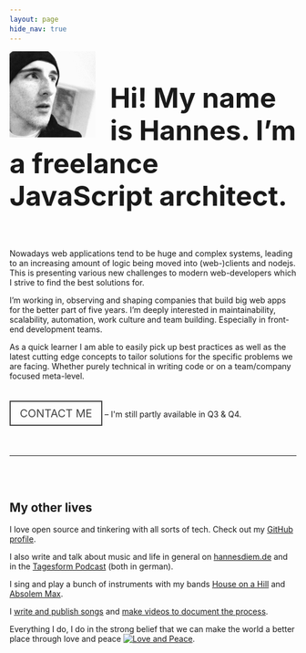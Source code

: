 ```yaml
---
layout: page
hide_nav: true
---
```


<img src="/assets/fresse2.jpg" style="float: left; max-width: 30%; padding: 0 5% 0 0" />

<h1 style="font-size: 3rem; line-height: 1.2">Hi! My name is Hannes. I’m a freelance JavaScript architect.</h1>

<br style="clear: both;" />

Nowadays web applications tend to be huge and complex systems, leading to an increasing amount of logic being moved into (web-)clients and nodejs. This is presenting various new challenges to modern web-developers which I strive to find the best solutions for.

I’m working in, observing and shaping companies that build big web apps for the better part of five years. I’m deeply interested in maintainability, scalability, automation, work culture and team building. Especially in front-end development teams.

As a quick learner I am able to easily pick up best practices as well as the latest cutting edge concepts to tailor solutions for the specific problems we are facing. Whether purely technical in writing code or on a team/company focused meta-level.

<br />

<a href="mailto:hi@xiphe.net" style="border: 2px solid #424242; color: #424242; text-decoration: none; padding: 0.5rem 1rem; font-size: 1.2rem; background: transparent;">CONTACT ME</a> – I'm still partly available in Q3 & Q4.

<br />
<br />

---

<br />
<br />

## My other lives

I love open source and tinkering with all sorts of tech. Check out my [GitHub profile](https://github.com/Xiphe).

I also write and talk about music and life in general on [hannesdiem.de](http://hannesdiem.de) and in the [Tagesform Podcast](https://itunes.apple.com/de/podcast/tagesform-uber-die-musik-das/id1109789077) (both in german).

I sing and play a bunch of instruments with my bands [House on a Hill](http://houseonahill.de/) and [Absolem Max](https://www.absolem-max.com/).

I [write and publish songs](https://open.spotify.com/artist/2eaXfpAkFuTlmu5IsLhxMl) and [make videos to document the process](https://www.youtube.com/channel/UCONYaNqDnjsfxIjkWgd_f8w).

Everything I do, I do in the strong belief that we can make the world a better place through love and peace [![Love and Peace](https://love-and-peace.github.io/love-and-peace/badges/base/v1.0.svg)](https://github.com/love-and-peace/love-and-peace/blob/master/versions/base/v1.0/en.md).
